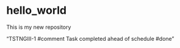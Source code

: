 # hello_world
This is my new repository

“TSTNGIII-1 #comment Task completed ahead of schedule #done” 
